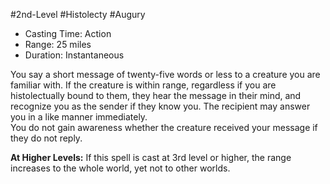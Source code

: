 #2nd-Level #Histolecty #Augury
 
- Casting Time: Action
- Range: 25 miles
- Duration: Instantaneous  

You say a short message of twenty-five words or less to a creature you are familiar with. If the creature is within range, regardless if you are histolectually bound to them, they hear the message in their mind, and recognize you as the sender if they know you. The recipient may answer you in a like manner immediately.  
You do not gain awareness whether the creature received your message if they do not reply.
 
**At Higher Levels:** If this spell is cast at 3rd level or higher, the range increases to the whole world, yet not to other worlds.
